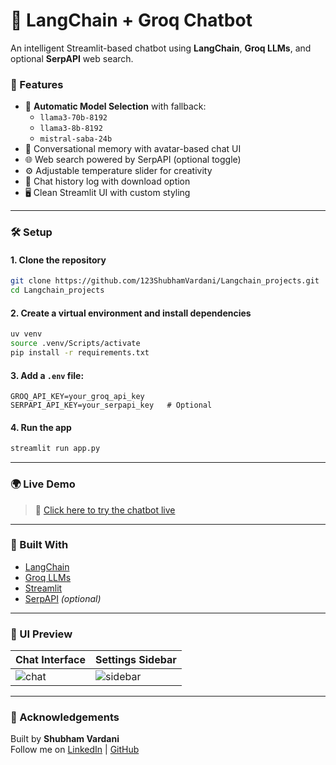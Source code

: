 
# 💬 LangChain + Groq Chatbot

An intelligent Streamlit-based chatbot using **LangChain**, **Groq LLMs**, and optional **SerpAPI** web search.

### 🚀 Features

- 🔁 **Automatic Model Selection** with fallback:
  - `llama3-70b-8192`
  - `llama3-8b-8192`
  - `mistral-saba-24b`
- 🧠 Conversational memory with avatar-based chat UI
- 🌐 Web search powered by SerpAPI (optional toggle)
- ⚙️ Adjustable temperature slider for creativity
- 📁 Chat history log with download option
- 🖥️ Clean Streamlit UI with custom styling

---

### 🛠️ Setup

#### 1. Clone the repository
```bash
git clone https://github.com/123ShubhamVardani/Langchain_projects.git
cd Langchain_projects
```

#### 2. Create a virtual environment and install dependencies
```bash
uv venv
source .venv/Scripts/activate
pip install -r requirements.txt
```

#### 3. Add a `.env` file:
```
GROQ_API_KEY=your_groq_api_key
SERPAPI_API_KEY=your_serpapi_key   # Optional
```

#### 4. Run the app
```bash
streamlit run app.py
```

---

### 🌍 Live Demo

> 📡 [Click here to try the chatbot live](https://share.streamlit.io/your-deployment-url)

---

### 🧠 Built With

- [LangChain](https://python.langchain.com/)
- [Groq LLMs](https://console.groq.com/)
- [Streamlit](https://streamlit.io/)
- [SerpAPI](https://serpapi.com/) *(optional)*

---

### 📸 UI Preview

| Chat Interface | Settings Sidebar |
|----------------|------------------|
| ![chat](assets/chat.png) | ![sidebar](assets/sidebar.png) |

---

### 🙏 Acknowledgements

Built by **Shubham Vardani**  
Follow me on [LinkedIn](https://linkedin.com/in/shubhamvardani) | [GitHub](https://github.com/123ShubhamVardani)
